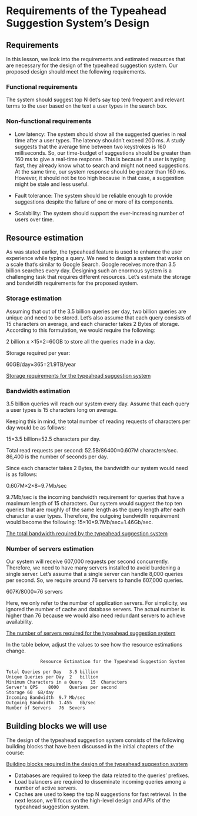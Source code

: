 # Requirements of the Typeahead Suggestion System’s Design

## Requirements
In this lesson, we look into the requirements and estimated resources that are necessary for the design of the typeahead suggestion system. Our proposed design should meet the following requirements.

### Functional requirements
The system should suggest top N (let’s say top ten) frequent and relevant terms to the user based on the text a user types in the search box.
 
### Non-functional requirements
- Low latency: The system should show all the suggested queries in real time after a user types. The latency shouldn’t exceed 200 ms. A study suggests that the average time between two keystrokes is 160 milliseconds. So, our time-budget of suggestions should be greater than 160 ms to give a real-time response. This is because if a user is typing fast, they already know what to search and might not need suggestions. At the same time, our system response should be greater than 160 ms. However, it should not be too high because in that case, a suggestion might be stale and less useful.

- Fault tolerance: The system should be reliable enough to provide suggestions despite the failure of one or more of its components.

- Scalability: The system should support the ever-increasing number of users over time.

## Resource estimation
As was stated earlier, the typeahead feature is used to enhance the user experience while typing a query. We need to design a system that works on a scale that’s similar to Google Search. Google receives more than 3.5 billion searches every day. Designing such an enormous system is a challenging task that requires different resources. Let’s estimate the storage and bandwidth requirements for the proposed system.

### Storage estimation
Assuming that out of the 3.5 billion queries per day, two billion queries are unique and need to be stored. Let’s also assume that each query consists of 15 characters on average, and each character takes 2 Bytes of storage. According to this formulation, we would require the following:

2 billion x ×15×2=60GB to store all the queries made in a day.

Storage required per year:

60GB/day×365=21.9TB/year

[Storage requirements for the typeahead suggestion system](./storage.jpg)

### Bandwidth estimation
3.5 billion queries will reach our system every day. Assume that each query a user types is 15 characters long on average.

Keeping this in mind, the total number of reading requests of characters per day would be as follows:

15×3.5 billion=52.5 characters per day.

Total read requests per second: 52.5B/86400≈0.607M characters/sec. 86,400 is the number of seconds per day.

Since each character takes 2 Bytes, the bandwidth our system would need is as follows:

0.607M×2×8=9.7Mb/sec

9.7Mb/sec is the incoming bandwidth requirement for queries that have a maximum length of 15 characters. Our system would suggest the top ten queries that are roughly of the same length as the query length after each character a user types. Therefore, the outgoing bandwidth requirement would become the following: 15×10×9.7Mb/sec=1.46Gb/sec.

[The total bandwidth required by the typeahead suggestion system](./bandwidth.jpg)

### Number of servers estimation
Our system will receive 607,000 requests per second concurrently. Therefore, we need to have many servers installed to avoid burdening a single server. Let’s assume that a single server can handle 8,000 queries per second. So, we require around 76 servers to handle 607,000 queries.

607K/8000≈76 servers

Here, we only refer to the number of application servers. For simplicity, we ignored the number of cache and database servers. The actual number is higher than 76 because we would also need redundant servers to achieve availability.

[The number of servers required for the typeahead suggestion system](./servers.jpg)

In the table below, adjust the values to see how the resource estimations change.
```
             Resource Estimation for the Typeahead Suggestion System

Total Queries per Day	3.5	billion
Unique Queries per Day	2	billion
Minimum Characters in a Query	15	Characters
Server's QPS	8000	Queries per second
Storage	60	GB/day
Incoming Bandwidth 	9.7	Mb/sec
Outgoing Bandwidth	1.455	Gb/sec
Number of Servers	76	Severs
```


## Building blocks we will use
The design of the typeahead suggestion system consists of the following building blocks that have been discussed in the initial chapters of the course:

[Building blocks required in the design of the typeahead suggestion system](./bb.jpg)

- Databases are required to keep the data related to the queries’ prefixes.
- Load balancers are required to disseminate incoming queries among a number of active servers.
- Caches are used to keep the top N suggestions for fast retrieval.
In the next lesson, we’ll focus on the high-level design and APIs of the typeahead suggestion system.
